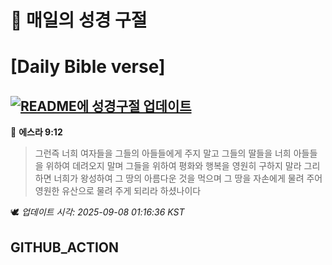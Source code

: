 # 🙏 매일의 성경 구절
# [Daily Bible verse]
## [![README에 성경구절 업데이트](https://github.com/DONGSUKA/first_test/actions/workflows/update-readme-bible.yml/badge.svg)](https://github.com/DONGSUKA/first_test/actions/workflows/update-readme-bible.yml)
<!-- START_BIBLE_VERSE -->
📖 **에스라 9:12**
> 그런즉 너희 여자들을 그들의 아들들에게 주지 말고 그들의 딸들을 너희 아들들을 위하여 데려오지 말며 그들을 위하여 평화와 행복을 영원히 구하지 말라 그리하면 너희가 왕성하여 그 땅의 아름다운 것을 먹으며 그 땅을 자손에게 물려 주어 영원한 유산으로 물려 주게 되리라 하셨나이다

🕊️ _업데이트 시각: 2025-09-08 01:16:36 KST_
  <!-- END_BIBLE_VERSE -->
## GITHUB_ACTION
